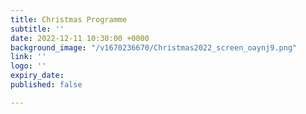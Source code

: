 ```yaml
---
title: Christmas Programme
subtitle: ''
date: 2022-12-11 10:30:00 +0000
background_image: "/v1670236670/Christmas2022_screen_oaynj9.png"
link: ''
logo: ''
expiry_date: 
published: false

---
```


